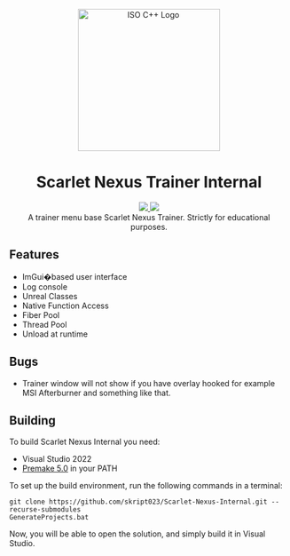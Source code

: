 <p align="center"><a title="Jeremy Kratz, Public domain, via Wikimedia Commons" href="https://commons.wikimedia.org/wiki/File:ISO_C%2B%2B_Logo.svg"><img width="256" alt="ISO C++ Logo" src="https://upload.wikimedia.org/wikipedia/commons/thumb/1/18/ISO_C%2B%2B_Logo.svg/256px-ISO_C%2B%2B_Logo.svg.png"></a></p>

<h1 align="center">Scarlet Nexus Trainer Internal</h1>
<p align="center">
  <a href="https://github.com/skript023/Scarlet-Nexus-Internal/blob/main/LICENSE">
    <img src="https://img.shields.io/github/license/skript023/Scarlet-Nexus-Internal.svg?style=flat-square"/>
   </a>
  <a href="https://github.com/skript023/Scarlet-Nexus-Internal/actions">
      <img src="https://img.shields.io/github/actions/workflow/status/skript023/Scarlet-Nexus-Internal/main.yml?branch=main&style=flat-square"/>
   </a>
  <br>
  A trainer menu base Scarlet Nexus Trainer.
  Strictly for educational purposes.
</p>

## Features
* ImGui�based user interface
* Log console
* Unreal Classes
* Native Function Access
* Fiber Pool
* Thread Pool
* Unload at runtime

## Bugs
* Trainer window will not show if you have overlay hooked for example MSI Afterburner and something like that.


## Building
To build Scarlet Nexus Internal you need:
* Visual Studio 2022
* [Premake 5.0](https://premake.github.io/download.html) in your PATH

To set up the build environment, run the following commands in a terminal:
```dos
git clone https://github.com/skript023/Scarlet-Nexus-Internal.git --recurse-submodules
GenerateProjects.bat
```
Now, you will be able to open the solution, and simply build it in Visual Studio.
